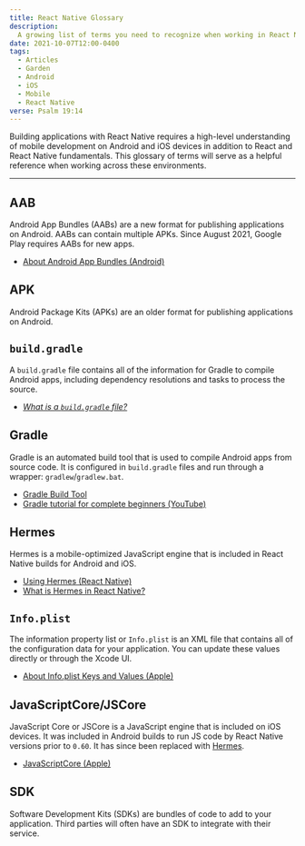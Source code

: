 ```yaml
---
title: React Native Glossary
description:
  A growing list of terms you need to recognize when working in React Native
date: 2021-10-07T12:00-0400
tags:
  - Articles
  - Garden
  - Android
  - iOS
  - Mobile
  - React Native
verse: Psalm 19:14
---
```


Building applications with React Native requires a high-level understanding of
mobile development on Android and iOS devices in addition to React and React
Native fundamentals. This glossary of terms will serve as a helpful reference
when working across these environments.

---

<!--
TERMS TO ADD:
- JDK
- JRE
-->

## AAB

Android App Bundles (AABs) are a new format for publishing applications on
Android. AABs can contain multiple APKs. Since August 2021, Google Play requires
AABs for new apps.

- [About Android App Bundles (Android)](https://developer.android.com/guide/app-bundle)

## APK

Android Package Kits (APKs) are an older format for publishing applications on
Android.

## `build.gradle`

A `build.gradle` file contains all of the information for Gradle to compile
Android apps, including dependency resolutions and tasks to process the source.

- [_What is a `build.gradle` file?_](../what-is-a-build-gradle-file)

## Gradle

Gradle is an automated build tool that is used to compile Android apps from
source code. It is configured in `build.gradle` files and run through a wrapper:
`gradlew`/`gradlew.bat`.

- [Gradle Build Tool](https://gradle.org/)
- [Gradle tutorial for complete beginners (YouTube)](https://www.youtube.com/watch?v=-dtcEMLNmn0)

## Hermes

Hermes is a mobile-optimized JavaScript engine that is included in React Native
builds for Android and iOS.

- [Using Hermes (React Native)](https://reactnative.dev/docs/hermes)
- [What is Hermes in React Native?](/articles/what-is-hermes-react-native/)

## `Info.plist`

The information property list or `Info.plist` is an XML file that contains all
of the configuration data for your application. You can update these values
directly or through the Xcode UI.

- [About Info.plist Keys and Values (Apple)](https://developer.apple.com/library/archive/documentation/General/Reference/InfoPlistKeyReference/Introduction/Introduction.html)

## JavaScriptCore/JSCore

JavaScript Core or JSCore is a JavaScript engine that is included on iOS
devices. It was included in Android builds to run JS code by React Native
versions prior to `0.60`. It has since been replaced with [Hermes](#hermes).

- [JavaScriptCore (Apple)](https://developer.apple.com/documentation/javascriptcore)

<!--
## JRE

A Java Runtime Environment (JRE) is the code required to run a Java application. It contains all of the libraries and software that Java programs, and starts the Java Virtual Machine (JVM).

- [Java Runtime Environment (IBM)](https://www.ibm.com/cloud/learn/jre)
-->

## SDK

Software Development Kits (SDKs) are bundles of code to add to your application.
Third parties will often have an SDK to integrate with their service.
